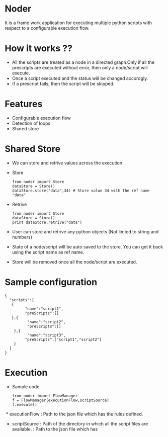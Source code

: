 # Noder
It is a frame work application for executing multiple python scripts with respect to a configurable execution flow. 
# How it works ??
 * All the scripts are treated as a node in a directed graph.Only if all the prescripts are executed without error, then only a node/script will execute.
 * Once a script executed and the status will be changed accordgly. 
 * If a prescript fails, then the script will be skipped.
# Features
 * Configurable execution flow
 * Detection of loops
 * Shared store 
# Shared Store
 * We can store and retrive values across the execution
 * Store 
 
       from noder import Store
       dataStore = Store()
       dataStore.store("data",34) # Store value 34 with the ref name "data"
 * Retrive
        
       from noder import Store
       dataStore = Store()
       print dataStore.retrive("data")
 * User can store and retrive any python objects (Not limted to string and numbers)
 * State of a node/script will be auto saved to the store. You can get it back using the script name as ref name.
 * Store will be removed once all the node/script are executed.
 
# Sample configuration
       
    {   
      "scripts":[
   	   {
   		     "name":"script1",
   		     "preScripts":[]		
   	   },{
   		      "name":"script2",
   		      "preScripts":[]		
   	    },{
   		      "name":"script3",
   		     "preScripts":["script1","script2"]		
   	    } 
      ] 
    }
    
# Execution 
 * Sample code
 
       from noder import FlowManager
       f = FlowManager(executionFlow,scriptSource)
       f.execute()
       
  * executionFlow : Path to the json file which has the rules defined.
  * scriptSource : Path of the directory in which all the script files are available.
       : Path to the json file which has 
